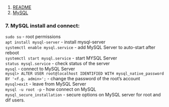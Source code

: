  1. [README](README.md)
 7. [MySQL](#mysql)

### 7. MySQL install and connect: <a name="mysql"></a>
```sudo su``` - root permissions\
```apt install mysql-server``` - install mysql-server\
```systemctl enable mysql.service``` - add MySQL Server to auto-start after reboot\
```systemctl start mysql.service``` - start MYSQL Server\
```status mysql.service``` - check status of the server\
```mysql``` - connect to MySQL Server\
```mysql> ALTER USER root@localhost IDENTIFIED WITH mysql_native_password BY '<f.g. admin>';``` - change the password of the root’s account\
```mysql>exit``` - leave from MySQL Server\
```mysql -u root -p``` - how connect on MySQL\
```mysql_secure_installation``` - secure options on MySQL server for root and dif users.
